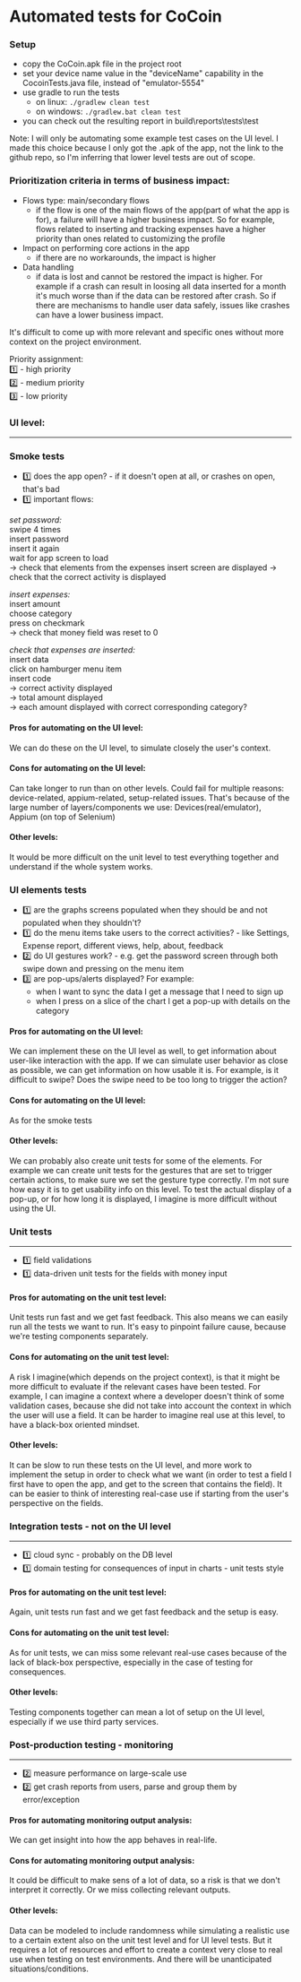 # Automated tests for CoCoin 

### Setup

- copy the CoCoin.apk file in the project root
- set your device name value in the "deviceName" capability in the CocoinTests.java file, instead of "emulator-5554"
- use gradle to run the tests
    - on linux: `./gradlew clean test`
    - on windows: `./gradlew.bat clean test`
- you can check out the resulting report in build\reports\tests\test


Note: I will only be automating some example test cases on the UI level. I made this choice because I only got the .apk of the app, not the link to the github repo, so I'm inferring that lower level tests are out of scope.

### Prioritization criteria in terms of business impact:
- Flows type: main/secondary flows
    - if the flow is one of the main flows of the app(part of what the app is for), a failure will have a higher business impact. So for example, flows related to inserting and tracking expenses have a higher priority than ones related to customizing the profile
- Impact on performing core actions in the app
    - if there are no workarounds, the impact is higher
- Data handling
    - if data is lost and cannot be restored the impact is higher. For example if a crash can result in loosing all data inserted for a month it's much worse than if the data can be restored after crash. So if there are mechanisms to handle user data safely, issues like crashes can have a lower business impact.

It's difficult to come up with more relevant and specific ones without more context on the project environment.

Priority assignment:  
1️⃣ - high priority  
2️⃣ - medium priority  
3️⃣ - low priority  


### UI level:
---

### Smoke tests 
- :one: does the app open? - if it doesn't open at all, or crashes on open, that's bad
- :one: important flows:

*set password:*  
swipe 4 times   
insert password  
insert it again  
wait for app screen to load  
-> check that elements from the expenses insert screen are displayed
-> check that the correct activity is displayed

*insert expenses:*    
insert amount    
choose category    
press on checkmark  
-> check that money field was reset to 0

*check that expenses are inserted:*  
insert data  
click on hamburger menu item  
insert code  
-> correct activity displayed  
-> total amount displayed   
-> each amount displayed with correct corresponding category?  

#### Pros for automating on the UI level:
We can do these on the UI level, to simulate closely the user's context. 

#### Cons for automating on the UI level:
Can take longer to run than on other levels.
Could fail for multiple reasons: device-related, appium-related, setup-related issues. That's because of the large number of layers/components we use: Devices(real/emulator), Appium (on top of Selenium)

#### Other levels:
It would be more difficult on the unit level to test everything together and understand if the whole system works.

### UI elements tests
- :one: are the graphs screens populated when they should be and not populated when they shouldn't?
- :one: do the menu items take users to the correct activities? - like Settings, Expense report, different views, help, about, feedback
- :two: do UI gestures work? - e.g. get the password screen through both swipe down and pressing on the menu item
- :three: are pop-ups/alerts displayed? For example:
    - when I want to sync the data I get a message that I need to sign up
    - when I press on a slice of the chart I get a pop-up with details on the category

#### Pros for automating on the UI level:
We can implement these on the UI level as well, to get information about user-like interaction with the app. 
If we can simulate user behavior as close as possible, we can get information on how usable it is. For example, is it difficult to swipe? Does the swipe need to be too long to trigger the action?

#### Cons for automating on the UI level:
As for the smoke tests

#### Other levels:
We can probably also create unit tests for some of the elements.
For example we can create unit tests for the gestures that are set to trigger certain actions, to make sure we set the gesture type correctly. I'm not sure how easy it is to get usability info on this level.
To test the actual display of a pop-up, or for how long it is displayed, I imagine is more difficult without using the UI.


### Unit tests
---

- :one: field validations
- :one: data-driven unit tests for the fields with money input

#### Pros for automating on the unit test level:
Unit tests run fast and we get fast feedback. This also means we can easily run all the tests we want to run.
It's easy to pinpoint failure cause, because we're testing components separately.

#### Cons for automating on the unit test level:
A risk I imagine(which depends on the project context), is that it might be more difficult to evaluate if the relevant cases have been tested.
For example, I can imagine a context where a developer doesn't think of some validation cases, because she did not take into account the context in which the user will use a field. It can be harder to imagine real use at this level, to have a black-box oriented mindset.

#### Other levels:
It can be slow to run these tests on the UI level, and more work to implement the setup in order to check what we want (in order to test a field I first have to open the app, and get to the screen that contains the field). 
It can be easier to think of interesting real-case use if starting from the user's perspective on the fields.


### Integration tests - not on the UI level
---
- :one: cloud sync - probably on the DB level
- :one: domain testing for consequences of input in charts - unit tests style

#### Pros for automating on the unit test level:
Again, unit tests run fast and we get fast feedback and the setup is easy.

#### Cons for automating on the unit test level:
As for unit tests, we can miss some relevant real-use cases because of the lack of black-box perspective, especially in the case of testing for consequences.

#### Other levels:
Testing components together can mean a lot of setup on the UI level, especially if we use third party services.


### Post-production testing - monitoring 
---
- :two: measure performance on large-scale use
- :two: get crash reports from users, parse and group them by error/exception

#### Pros for automating monitoring output analysis:
We can get insight into how the app behaves in real-life.

#### Cons for automating monitoring output analysis:
It could be difficult to make sens of a lot of data, so a risk is that we don't interpret it correctly. Or we miss collecting relevant outputs.

#### Other levels:
Data can be modeled to include randomness while simulating a realistic use to a certain extent also on the unit test level and for UI level tests. But it requires a lot of resources and effort to create a context very close to real use when testing on test environments.
And there will be unanticipated situations/conditions.
